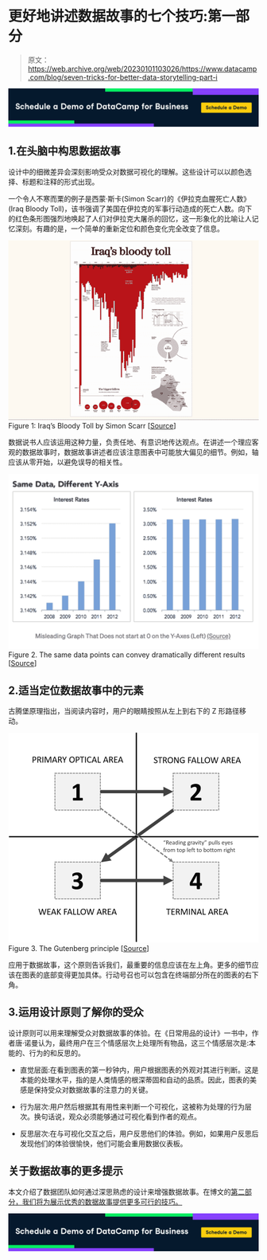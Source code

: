 # 更好地讲述数据故事的七个技巧:第一部分

> 原文：<https://web.archive.org/web/20230101103026/https://www.datacamp.com/blog/seven-tricks-for-better-data-storytelling-part-i>

[![](img/e45a51ab872eb233dfbc6703d60e3ef8.png)](https://web.archive.org/web/20221001095742/https://www.datacamp.com/groups/business)

## 1.在头脑中构思数据故事

设计中的细微差异会深刻影响受众对数据可视化的理解。这些设计可以以颜色选择、标题和注释的形式出现。

一个令人不寒而栗的例子是西蒙·斯卡(Simon Scarr)的《伊拉克血腥死亡人数》(Iraq Bloody Toll)，该书强调了美国在伊拉克的军事行动造成的死亡人数。向下的红色条形图强烈地唤起了人们对伊拉克大屠杀的回忆，这一形象化的比喻让人记忆深刻。有趣的是，一个简单的重新定位和颜色变化完全改变了信息。

![](img/66abb331b6b563d6ac3ce1c6aee26898.png)Figure 1: Iraq’s Bloody Toll by Simon Scarr [[Source](https://web.archive.org/web/20221001095742/http://www.simonscarr.com/iraqs-bloody-toll)]

数据说书人应该运用这种力量，负责任地、有意识地传达观点。在讲述一个理应客观的数据故事时，数据故事讲述者应该注意图表中可能放大偏见的细节。例如，轴应该从零开始，以避免误导的相关性。

![](img/30db5db9c22bc99f7c9f4decf13f0327.png)Figure 2\. The same data points can convey dramatically different results [[Source](https://web.archive.org/web/20221001095742/https://www.datasciencejunction.com/2019/01/how-to-be-cautious-about-misleading.html)]

## 2.适当定位数据故事中的元素

古腾堡原理指出，当阅读内容时，用户的眼睛按照从左上到右下的 Z 形路径移动。

![](img/503e7ca0624fc3c114759879ec85b586.png)Figure 3\. The Gutenberg principle [[Source](https://web.archive.org/web/20221001095742/https://www.oreilly.com/library/view/practical-game-design/9781787121799/f77e030b-0f77-4774-9025-000c0d7732e6.xhtml)]

应用于数据故事，这个原则告诉我们，最重要的信息应该在左上角。更多的细节应该在图表的底部变得更加具体。行动号召也可以包含在终端部分所在的图表的右下角。

## 3.运用设计原则了解你的受众

设计原则可以用来理解受众对数据故事的体验。在《日常用品的设计》一书中，作者唐·诺曼认为，最终用户在三个情感层次上处理所有物品，这三个情感层次是:本能的、行为的和反思的。

*   直觉层面:在看到图表的第一秒钟内，用户根据图表的外观对其进行判断。这是本能的处理水平，指的是人类情感的根深蒂固和自动的品质。因此，图表的美感是保持受众对数据故事的注意力的关键。

*   行为层次:用户然后根据其有用性来判断一个可视化，这被称为处理的行为层次。换句话说，观众必须能够通过可视化看到作者的观点。

*   反思层次:在与可视化交互之后，用户反思他们的体验。例如，如果用户反思后发现他们的体验很愉快，他们可能会重用数据仪表板。

## 关于数据故事的更多提示

本文介绍了数据团队如何通过深思熟虑的设计来增强数据故事。在博文的[第二部分，我们将为展示优秀的数据故事提供更多可行的技巧。](https://web.archive.org/web/20221001095742/https://www.datacamp.com/community/blog/seven-tricks-for-better-data-storytelling-2)

[![](img/e45a51ab872eb233dfbc6703d60e3ef8.png)](https://web.archive.org/web/20221001095742/https://www.datacamp.com/groups/business)